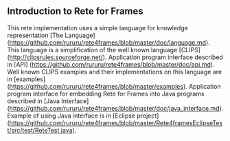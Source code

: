 Introduction to Rete for Frames
----
This rete implementation uses a simple language for knowledge representation [The Language] (https://github.com/rururu/rete4frames/blob/master/doc/language.md).
This language is a simplification of the well known language [CLIPS] (http://clipsrules.sourceforge.net/).
Application program interface described in [API] (https://github.com/rururu/rete4frames/blob/master/doc/api.md).
Well known CLIPS examples and their implementations on this language are in [examples] (https://github.com/rururu/rete4frames/blob/master/examples).
Application program interface for embedding Rete for Frames into Java programs described in [Java Interface] (https://github.com/rururu/rete4frames/blob/master/doc/java_interface.md).
Example of using Java interface is in [Eclipse project] (https://github.com/rururu/rete4frames/blob/master/Rete4framesEclipseTest/src/test/ReteTest.java).


